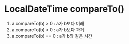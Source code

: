 # LocalDateTime compareTo()
1. a.compareTo(b) > 0 : a가 b보다 미래
2. a.compareTo(b) < 0 : a가 b보다 과거
3. a.compareTo(b) == 0 : a가 b와 같은 시간
